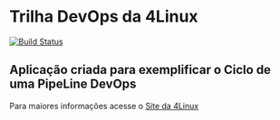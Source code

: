 # Trilha DevOps da 4Linux

<!-- Altere a Flag abaixo com sua URL do Travis -->
[![Build Status](https://travis-ci.org/italofsena/DevOpsLab-HelloWorld.svg?branch=master)](https://travis-ci.org/italofsena/DevOpsLab-HelloWorld)

## Aplicação criada para exemplificar o Ciclo de uma PipeLine DevOps


Para maiores informações acesse o [Site da 4Linux](https://www.4linux.com.br/cursos/devops)
